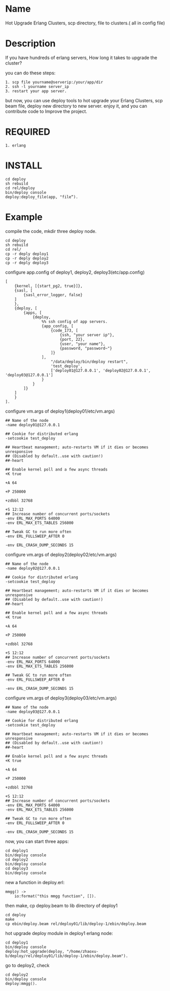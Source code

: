 Name
====

Hot Upgrade Erlang Clusters, scp directory, file to clusters.( all in config file)


Description
===========

If you have hundreds of erlang servers, How long it takes to upgrade the cluster? 

you can do these steps:

	1. scp file yourname@serverip:/your/app/dir
	2. ssh -l yourname server_ip
	3. restart your app server.
	
but now, you can use deploy tools to hot upgrade your Erlang Clusters, scp beam file, deploy new directory to new server.
enjoy it, and you can contribute code to Improve the project.


REQUIRED
========

	1. erlang


INSTALL
=======

	cd deploy
	sh rebuild
	cd rel/deploy
	bin/deploy console
	deploy:deploy_file(app, "file“).
	
Example
=======

compile the code, mkdir three deploy node.

	cd deploy
	sh rebuild
	cd rel/
	cp -r deply deploy1
	cp -r deply deploy2
	cp -r deply deploy3
	
configure app.config of deploy1, deploy2, deploy3(etc/app.config)

    [
        {kernel, [{start_pg2, true}]},
        {sasl, [
            {sasl_error_logger, false}
        ]
        },
        {deploy, [
            {apps, [
                {deploy,
                    %% ssh config of app servers.
                    {app_config, [
                        {code_173, [
                            {ssh, "your server ip"},
                            {port, 22},
                            {user, "your name"},
                            {password, "password~"}
                        ]}
                    ],
                        "/data/deploy/bin/deploy restart",
                        'test_deploy',
                        ['deploy01@127.0.0.1', 'deploy02@127.0.0.1', 'deploy03@127.0.0.1']
                    }
                }
            ]}
        ]
        }
    ].

configure vm.args of deploy1(deploy01/etc/vm.args)

	## Name of the node
	-name deploy01@127.0.0.1
	
	## Cookie for distributed erlang
	-setcookie test_deploy
	
	## Heartbeat management; auto-restarts VM if it dies or becomes unresponsive
	## (Disabled by default..use with caution!)
	##-heart
	
	## Enable kernel poll and a few async threads
	+K true
	
	+A 64
	
	+P 250000
	
	+zdbbl 32768
	
	+S 12:12
	## Increase number of concurrent ports/sockets
	-env ERL_MAX_PORTS 64000
	-env ERL_MAX_ETS_TABLES 256000
	
	## Tweak GC to run more often
	-env ERL_FULLSWEEP_AFTER 0
	
	-env ERL_CRASH_DUMP_SECONDS 15

configure vm.args of deploy2(deploy02/etc/vm.args)

	## Name of the node
	-name deploy02@127.0.0.1
	
	## Cookie for distributed erlang
	-setcookie test_deploy
	
	## Heartbeat management; auto-restarts VM if it dies or becomes unresponsive
	## (Disabled by default..use with caution!)
	##-heart
	
	## Enable kernel poll and a few async threads
	+K true
	
	+A 64
	
	+P 250000
	
	+zdbbl 32768
	
	+S 12:12
	## Increase number of concurrent ports/sockets
	-env ERL_MAX_PORTS 64000
	-env ERL_MAX_ETS_TABLES 256000
	
	## Tweak GC to run more often
	-env ERL_FULLSWEEP_AFTER 0
	
	-env ERL_CRASH_DUMP_SECONDS 15
	
configure vm.args of deploy3(deploy03/etc/vm.args)

	## Name of the node
	-name deploy03@127.0.0.1
	
	## Cookie for distributed erlang
	-setcookie test_deploy
	
	## Heartbeat management; auto-restarts VM if it dies or becomes unresponsive
	## (Disabled by default..use with caution!)
	##-heart
	
	## Enable kernel poll and a few async threads
	+K true
	
	+A 64
	
	+P 250000
	
	+zdbbl 32768
	
	+S 12:12
	## Increase number of concurrent ports/sockets
	-env ERL_MAX_PORTS 64000
	-env ERL_MAX_ETS_TABLES 256000
	
	## Tweak GC to run more often
	-env ERL_FULLSWEEP_AFTER 0
	
	-env ERL_CRASH_DUMP_SECONDS 15

now, you can start three apps:

	cd deploy1
	bin/deploy console
	cd deploy2
	bin/deploy console
	cd deploy3
	bin/deploy console
	
new a function in deploy.erl:

	mmgg() ->
		io:format("this mmgg function", []).
		
then make, cp deploy.beam to lib directory of deploy1

	cd deploy
	make
	cp ebin/deploy.beam rel/deploy01/lib/deploy-1/ebin/deploy.beam
	
hot upgrade deploy module in deploy1 erlang node:

	cd deploy1
	bin/deploy console
	deploy:hot_upgrade(deploy, "/home/zhaoxu-b/deploy/rel/deploy01/lib/deploy-1/ebin/deploy.beam").
	
go to deploy2, check

	cd deploy2
	bin/deploy console
	deploy:mmgg().

